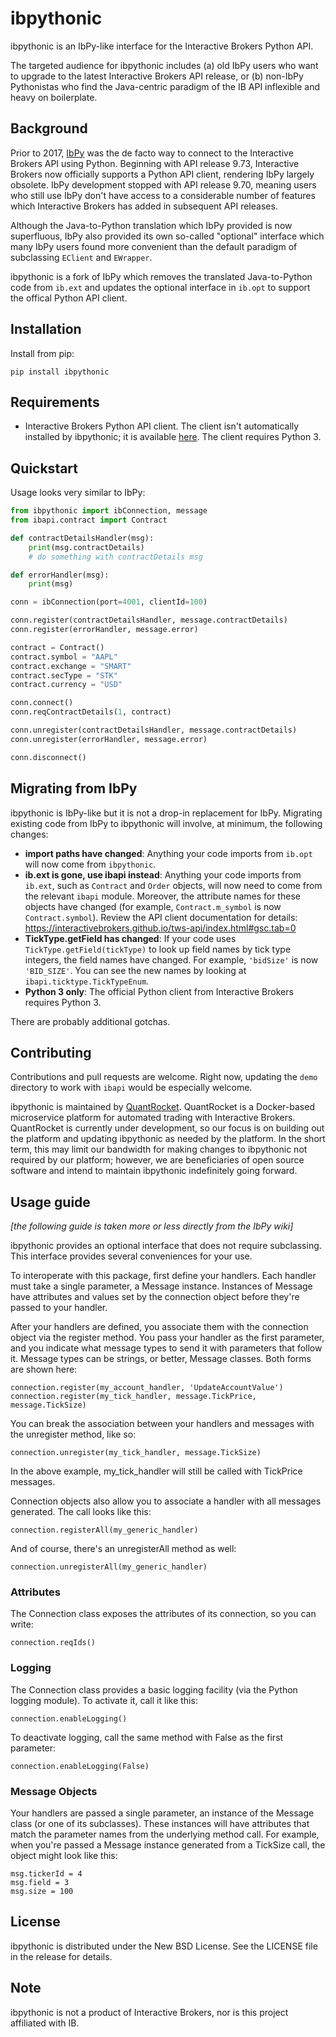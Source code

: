 # ibpythonic
ibpythonic is an IbPy-like interface for the Interactive Brokers Python API.

The targeted audience for ibpythonic includes (a) old IbPy users who want to upgrade to the latest Interactive Brokers API release, or (b) non-IbPy Pythonistas who find the Java-centric paradigm of the IB API inflexible and heavy on boilerplate.

## Background

Prior to 2017, [IbPy](https://github.com/blampe/IbPy) was the de facto way to connect to the Interactive Brokers API using Python. Beginning with API release 9.73, Interactive Brokers now officially supports a Python API client, rendering IbPy largely obsolete. IbPy development stopped with API release 9.70, meaning users who still use IbPy don't have access to a considerable number of features which Interactive Brokers has added in subsequent API releases.

Although the Java-to-Python translation which IbPy provided is now superfluous, IbPy also provided its own so-called "optional" interface which many IbPy users found more convenient than the default paradigm of subclassing `EClient` and `EWrapper`.

ibpythonic is a fork of IbPy which removes the translated Java-to-Python code from `ib.ext` and updates the optional interface in `ib.opt` to support the offical Python API client.

## Installation

Install from pip:

```
pip install ibpythonic
```

## Requirements

* Interactive Brokers Python API client. The client isn't automatically installed by ibpythonic; it is available [here](https://interactivebrokers.github.io/). The client requires Python 3.

## Quickstart

Usage looks very similar to IbPy:

```python
from ibpythonic import ibConnection, message
from ibapi.contract import Contract

def contractDetailsHandler(msg):
    print(msg.contractDetails)
    # do something with contractDetails msg

def errorHandler(msg):
    print(msg)

conn = ibConnection(port=4001, clientId=100)

conn.register(contractDetailsHandler, message.contractDetails)
conn.register(errorHandler, message.error)

contract = Contract()
contract.symbol = "AAPL"
contract.exchange = "SMART"
contract.secType = "STK"
contract.currency = "USD"

conn.connect()
conn.reqContractDetails(1, contract)

conn.unregister(contractDetailsHandler, message.contractDetails)
conn.unregister(errorHandler, message.error)

conn.disconnect()
```

## Migrating from IbPy

ibpythonic is IbPy-like but it is not a drop-in replacement for IbPy. Migrating existing code from IbPy to ibpythonic will involve, at minimum, the following changes:

* **import paths have changed**: Anything your code imports from `ib.opt` will now come from `ibpythonic`.
* **ib.ext is gone, use ibapi instead**: Anything your code imports from `ib.ext`, such as `Contract` and `Order` objects, will now need to come from the relevant `ibapi` module. Moreover, the attribute names for these objects have changed (for example, `Contract.m_symbol` is now `Contract.symbol`). Review the API client documentation for details: https://interactivebrokers.github.io/tws-api/index.html#gsc.tab=0
* **TickType.getField has changed**: If your code uses `TickType.getField(tickType)` to look up field names by tick type integers, the field names have changed. For example, `'bidSize'` is now `'BID_SIZE'`. You can see the new names by looking at `ibapi.ticktype.TickTypeEnum`.
* **Python 3 only**: The official Python client from Interactive Brokers requires Python 3.


There are probably additional gotchas.

## Contributing

Contributions and pull requests are welcome. Right now, updating the `demo` directory to work with `ibapi` would be especially welcome.

ibpythonic is maintained by [QuantRocket](https://www.quantrocket.com). QuantRocket is a Docker-based microservice platform for automated trading with Interactive Brokers. QuantRocket is currently under development, so our focus is on building out the platform and updating ibpythonic as needed by the platform. In the short term, this may limit our bandwidth for making changes to ibpythonic not required by our platform; however, we are beneficiaries of open source software and intend to maintain ibpythonic indefinitely going forward.

## Usage guide
*[the following guide is taken more or less directly from the IbPy wiki]*

ibpythonic provides an optional interface that does not require subclassing. This interface provides several conveniences for your use.

To interoperate with this package, first define your handlers. Each handler must take a single parameter, a Message instance. Instances of Message have attributes and values set by the connection object before they're passed to your handler.

After your handlers are defined, you associate them with the connection object via the register method. You pass your handler as the first parameter, and you indicate what message types to send it with parameters that follow it. Message types can be strings, or better, Message classes. Both forms are shown here:

    connection.register(my_account_handler, 'UpdateAccountValue')
    connection.register(my_tick_handler, message.TickPrice, message.TickSize)

You can break the association between your handlers and messages with the unregister method, like so:

    connection.unregister(my_tick_handler, message.TickSize)

In the above example, my_tick_handler will still be called with TickPrice messages.

Connection objects also allow you to associate a handler with all messages generated. The call looks like this:

    connection.registerAll(my_generic_handler)

And of course, there's an unregisterAll method as well:

    connection.unregisterAll(my_generic_handler)

### Attributes
The Connection class exposes the attributes of its connection, so you can write:

    connection.reqIds()

### Logging
The Connection class provides a basic logging facility (via the Python logging module). To activate it, call it like this:

    connection.enableLogging()

To deactivate logging, call the same method with False as the first parameter:

    connection.enableLogging(False)

### Message Objects
Your handlers are passed a single parameter, an instance of the Message class (or one of its subclasses). These instances will have attributes that match the parameter names from the underlying method call. For example, when you're passed a Message instance generated from a TickSize call, the object might look like this:

    msg.tickerId = 4
    msg.field = 3
    msg.size = 100

## License

ibpythonic is distributed under the New BSD License. See the LICENSE file in the
release for details.

## Note

ibpythonic is not a product of Interactive Brokers, nor is this project affiliated
with IB.
